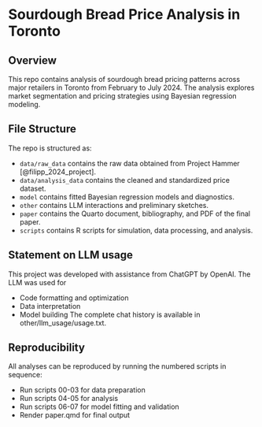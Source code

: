# Sourdough Bread Price Analysis in Toronto

## Overview

This repo contains analysis of sourdough bread pricing patterns across major retailers in Toronto from February to July 2024. The analysis explores market segmentation and pricing strategies using Bayesian regression modeling.

## File Structure

The repo is structured as:

-   `data/raw_data` contains the raw data obtained from Project Hammer [@filipp_2024_project].
-   `data/analysis_data` contains the cleaned and standardized price dataset.
-   `model` contains fitted Bayesian regression models and diagnostics.
-   `other` contains LLM interactions and preliminary sketches.
-   `paper`  contains the Quarto document, bibliography, and PDF of the final paper.
-   `scripts` contains R scripts for simulation, data processing, and analysis.

## Statement on LLM usage

This project was developed with assistance from ChatGPT by OpenAI. The LLM was used for
-	Code formatting and optimization
-	Data interpretation
-	Model building
The complete chat history is available in other/llm_usage/usage.txt.

## Reproducibility

All analyses can be reproduced by running the numbered scripts in sequence:
-	Run scripts 00-03 for data preparation
-	Run scripts 04-05 for analysis
-	Run scripts 06-07 for model fitting and validation
-	Render paper.qmd for final output